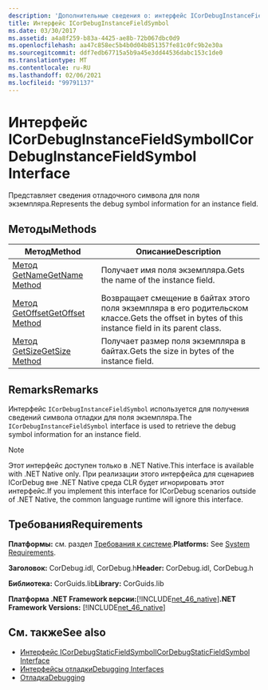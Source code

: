 ```yaml
---
description: 'Дополнительные сведения о: интерфейс ICorDebugInstanceFieldSymbol'
title: Интерфейс ICorDebugInstanceFieldSymbol
ms.date: 03/30/2017
ms.assetid: a4a8f259-b83a-4425-ae8b-72b067dbc0d9
ms.openlocfilehash: aa47c858ec5b4b0d04b851357fe81c0fc9b2e30a
ms.sourcegitcommit: ddf7edb67715a5b9a45e3dd44536dabc153c1de0
ms.translationtype: MT
ms.contentlocale: ru-RU
ms.lasthandoff: 02/06/2021
ms.locfileid: "99791137"
---
```

# <a name="icordebuginstancefieldsymbol-interface"></a><span data-ttu-id="de49d-103">Интерфейс ICorDebugInstanceFieldSymbol</span><span class="sxs-lookup"><span data-stu-id="de49d-103">ICorDebugInstanceFieldSymbol Interface</span></span>

<span data-ttu-id="de49d-104">Представляет сведения отладочного символа для поля экземпляра.</span><span class="sxs-lookup"><span data-stu-id="de49d-104">Represents the debug symbol information for an instance field.</span></span>  
  
## <a name="methods"></a><span data-ttu-id="de49d-105">Методы</span><span class="sxs-lookup"><span data-stu-id="de49d-105">Methods</span></span>  
  
|<span data-ttu-id="de49d-106">Метод</span><span class="sxs-lookup"><span data-stu-id="de49d-106">Method</span></span>|<span data-ttu-id="de49d-107">Описание</span><span class="sxs-lookup"><span data-stu-id="de49d-107">Description</span></span>|  
|------------|-----------------|  
|[<span data-ttu-id="de49d-108">Метод GetName</span><span class="sxs-lookup"><span data-stu-id="de49d-108">GetName Method</span></span>](icordebuginstancefieldsymbol-getname-method.md)|<span data-ttu-id="de49d-109">Получает имя поля экземпляра.</span><span class="sxs-lookup"><span data-stu-id="de49d-109">Gets the name of the instance field.</span></span>|  
|[<span data-ttu-id="de49d-110">Метод GetOffset</span><span class="sxs-lookup"><span data-stu-id="de49d-110">GetOffset Method</span></span>](icordebuginstancefieldsymbol-getoffset-method.md)|<span data-ttu-id="de49d-111">Возвращает смещение в байтах этого поля экземпляра в его родительском классе.</span><span class="sxs-lookup"><span data-stu-id="de49d-111">Gets the offset in bytes of this instance field in its parent class.</span></span>|  
|[<span data-ttu-id="de49d-112">Метод GetSize</span><span class="sxs-lookup"><span data-stu-id="de49d-112">GetSize Method</span></span>](icordebuginstancefieldsymbol-getsize-method.md)|<span data-ttu-id="de49d-113">Получает размер поля экземпляра в байтах.</span><span class="sxs-lookup"><span data-stu-id="de49d-113">Gets the size in bytes of the instance field.</span></span>|  
  
## <a name="remarks"></a><span data-ttu-id="de49d-114">Remarks</span><span class="sxs-lookup"><span data-stu-id="de49d-114">Remarks</span></span>  

 <span data-ttu-id="de49d-115">Интерфейс `ICorDebugInstanceFieldSymbol` используется для получения сведений символа отладки для поля экземпляра.</span><span class="sxs-lookup"><span data-stu-id="de49d-115">The `ICorDebugInstanceFieldSymbol` interface is used to retrieve the debug symbol information for an instance field.</span></span>  
  
> [!NOTE]
> <span data-ttu-id="de49d-116">Этот интерфейс доступен только в .NET Native.</span><span class="sxs-lookup"><span data-stu-id="de49d-116">This interface is available with .NET Native only.</span></span> <span data-ttu-id="de49d-117">При реализации этого интерфейса для сценариев ICorDebug вне .NET Native среда CLR будет игнорировать этот интерфейс.</span><span class="sxs-lookup"><span data-stu-id="de49d-117">If you implement this interface for ICorDebug scenarios outside of .NET Native, the common language runtime will ignore this interface.</span></span>  
  
## <a name="requirements"></a><span data-ttu-id="de49d-118">Требования</span><span class="sxs-lookup"><span data-stu-id="de49d-118">Requirements</span></span>  

 <span data-ttu-id="de49d-119">**Платформы:** см. раздел [Требования к системе](../../get-started/system-requirements.md).</span><span class="sxs-lookup"><span data-stu-id="de49d-119">**Platforms:** See [System Requirements](../../get-started/system-requirements.md).</span></span>  
  
 <span data-ttu-id="de49d-120">**Заголовок:** CorDebug.idl, CorDebug.h</span><span class="sxs-lookup"><span data-stu-id="de49d-120">**Header:** CorDebug.idl, CorDebug.h</span></span>  
  
 <span data-ttu-id="de49d-121">**Библиотека:** CorGuids.lib</span><span class="sxs-lookup"><span data-stu-id="de49d-121">**Library:** CorGuids.lib</span></span>  
  
 <span data-ttu-id="de49d-122">**Платформа .NET Framework версии:**[!INCLUDE[net_46_native](../../../../includes/net-46-native-md.md)]</span><span class="sxs-lookup"><span data-stu-id="de49d-122">**.NET Framework Versions:** [!INCLUDE[net_46_native](../../../../includes/net-46-native-md.md)]</span></span>  
  
## <a name="see-also"></a><span data-ttu-id="de49d-123">См. также</span><span class="sxs-lookup"><span data-stu-id="de49d-123">See also</span></span>

- [<span data-ttu-id="de49d-124">Интерфейс ICorDebugStaticFieldSymbol</span><span class="sxs-lookup"><span data-stu-id="de49d-124">ICorDebugStaticFieldSymbol Interface</span></span>](icordebugstaticfieldsymbol-interface.md)
- [<span data-ttu-id="de49d-125">Интерфейсы отладки</span><span class="sxs-lookup"><span data-stu-id="de49d-125">Debugging Interfaces</span></span>](debugging-interfaces.md)
- [<span data-ttu-id="de49d-126">Отладка</span><span class="sxs-lookup"><span data-stu-id="de49d-126">Debugging</span></span>](index.md)

